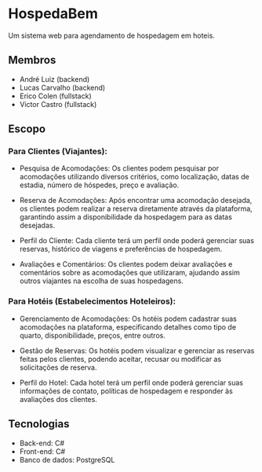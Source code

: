 
# HospedaBem

Um sistema web para agendamento de hospedagem em hoteis.

## Membros

- André Luiz (backend)
- Lucas Carvalho (backend)
- Erico Colen (fullstack)
- Victor Castro (fullstack)

## Escopo

### Para Clientes (Viajantes):

- Pesquisa de Acomodações: Os clientes podem pesquisar por acomodações utilizando diversos critérios, como localização, datas de estadia, número de hóspedes,  preço e avaliação.

- Reserva de Acomodações: Após encontrar uma acomodação desejada, os clientes podem realizar a reserva diretamente através da plataforma, garantindo assim a disponibilidade da hospedagem para as datas desejadas.

- Perfil do Cliente: Cada cliente terá um perfil onde poderá gerenciar suas reservas, histórico de viagens e preferências de hospedagem.

- Avaliações e Comentários: Os clientes podem deixar avaliações e comentários sobre as acomodações que utilizaram, ajudando assim outros viajantes na escolha de suas hospedagens.


### Para Hotéis (Estabelecimentos Hoteleiros):

- Gerenciamento de Acomodações: Os hotéis podem cadastrar suas acomodações na plataforma, especificando detalhes como tipo de quarto, disponibilidade, preços, entre outros.

- Gestão de Reservas: Os hotéis podem visualizar e gerenciar as reservas feitas pelos clientes, podendo aceitar, recusar ou modificar as solicitações de reserva.

- Perfil do Hotel: Cada hotel terá um perfil onde poderá gerenciar suas informações de contato, políticas de hospedagem e responder às avaliações dos clientes.

## Tecnologias

- Back-end: C#
- Front-end: C#
- Banco de dados: PostgreSQL
